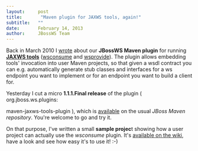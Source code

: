 ```yaml
---
layout:     post
title:       "Maven plugin for JAXWS tools, again!"
subtitle:   ""
date:       February 14, 2013
author:     JBossWS Team
---
```



Back in March 2010 I [wrote](http://jbossws.blogspot.it/2010/03/maven-plugin-for-jaxws-tools.html) about our **JBossWS Maven plugin** for running [**JAXWS tools**](https://docs.jboss.org/author/display/JBWS/JAX-WS+Tools) ([wsconsume](https://docs.jboss.org/author/display/JBWS/wsconsume) and [wsprovide](https://docs.jboss.org/author/display/JBWS/wsprovide)). The plugin allows embedding tools&#39; invocation into user Maven projects, so that given a wsdl contract you can e.g. automatically generate stub classes and interfaces for a ws endpoint you want to implement or for an endpoint you want to build a client for.  

Yesterday I cut a micro **1.1.1.Final release** of the plugin (
org.jboss.ws.plugins:

maven-jaxws-tools-plugin
), which is [available](https://repository.jboss.org/nexus/content/groups/public-jboss/org/jboss/ws/plugins/maven-jaxws-tools-plugin/1.1.1.Final/) on the usual _JBoss Maven repository_. You&#39;re welcome to go and try it.  

On that purpose, I&#39;ve written a small **sample projec**t showing how a user project can actually use the _wsconsume_ plugin. It&#39;s [available on the wiki](https://community.jboss.org/wiki/JAXWSToolsMavenPluginSample), have a look and see how easy it&#39;s to use it! :-)




